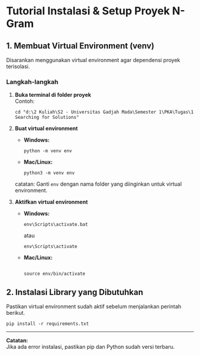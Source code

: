 # Tutorial Instalasi & Setup Proyek N-Gram

<!-- Jika memakai Google Colab, bisa langsung buka file `n_gram.ipynb` di Colab tanpa perlu instalasi. -->

## 1. Membuat Virtual Environment (venv)

Disarankan menggunakan virtual environment agar dependensi proyek terisolasi.

### Langkah-langkah

1. **Buka terminal di folder proyek**  
   Contoh:  

   ```
   cd "d:\2 Kuliah\S2 - Universitas Gadjah Mada\Semester 1\PKA\Tugas\1 Searching for Solutions"
   ```

2. **Buat virtual environment**  
    - **Windows:**

      ```
      python -m venv env
      ```

    - **Mac/Linux:**

        ```
        python3 -m venv env
        ```

   catatan: Ganti `env` dengan nama folder yang diinginkan untuk virtual environment.

3. **Aktifkan virtual environment**  
   - **Windows:**

     ```
     env\Scripts\activate.bat
     ```

     atau

     ```
     env\Scripts\activate
     ```

   - **Mac/Linux:**

     ```

     source env/bin/activate

     ```

## 2. Instalasi Library yang Dibutuhkan

Pastikan virtual environment sudah aktif sebelum menjalankan perintah berikut.

```
pip install -r requirements.txt
```

<!-- ## 3. Menjalankan Notebook

Buka file `n_gram.ipynb` menggunakan Jupyter Notebook atau VS Code. -->

---

**Catatan:**  
Jika ada error instalasi, pastikan pip dan Python sudah versi terbaru.
